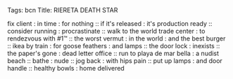 Tags: bcn
Title: RIERETA DEATH STAR
  
fix client : in time : for nothing :: if it's released : it's production ready :: consider running : procrastinate :: walk to the world trade center : to rendezvous with #1™ :: the worst vermut : in the world : and the best burger :: ikea by train : for goose feathers : and lamps :: the door lock : inexists :: the paper's gone : dead letter office :: run to playa de mar bella : a nudist beach :: bathe : nude :: jog back : with hips pain :: put up lamps : and door handle :: healthy bowls : home delivered  